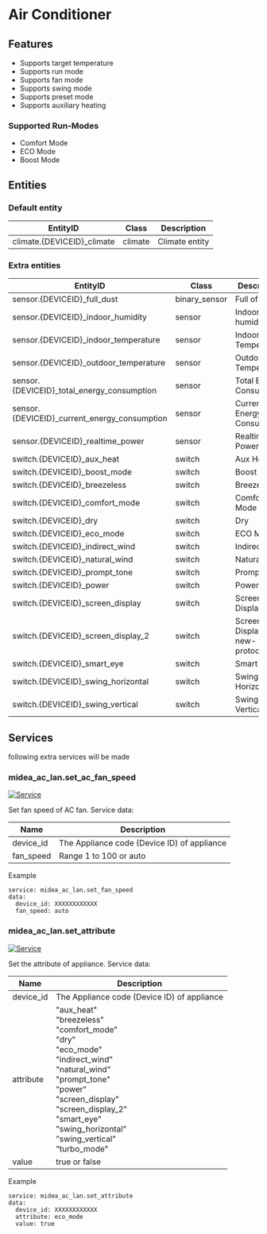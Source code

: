 # Air Conditioner
## Features
- Supports target temperature
- Supports run mode
- Supports fan mode
- Supports swing mode
- Supports preset mode
- Supports auxiliary heating

### Supported Run-Modes
- Comfort Mode
- ECO Mode
- Boost Mode

## Entities
### Default entity
EntityID | Class | Description
--- | --- | ---
climate.{DEVICEID}_climate | climate | Climate entity

### Extra entities

EntityID | Class | Description
--- | --- | ---
sensor.{DEVICEID}_full_dust | binary_sensor | Full of Dust
sensor.{DEVICEID}_indoor_humidity | sensor | Indoor humidity
sensor.{DEVICEID}_indoor_temperature | sensor | Indoor Temperature
sensor.{DEVICEID}_outdoor_temperature | sensor | Outdoor Temperature
sensor.{DEVICEID}_total_energy_consumption | sensor | Total Energy Consumption
sensor.{DEVICEID}_current_energy_consumption | sensor | Current Energy Consumption
sensor.{DEVICEID}_realtime_power | sensor | Realtime Power
switch.{DEVICEID}_aux_heat | switch | Aux Heating
switch.{DEVICEID}_boost_mode | switch | Boost Mode
switch.{DEVICEID}_breezeless | switch | Breezeless
switch.{DEVICEID}_comfort_mode | switch | Comfort Mode
switch.{DEVICEID}_dry | switch | Dry
switch.{DEVICEID}_eco_mode | switch | ECO Mode
switch.{DEVICEID}_indirect_wind | switch | Indirect Wind
switch.{DEVICEID}_natural_wind | switch | Natural Wind
switch.{DEVICEID}_prompt_tone | switch | Prompt Tone
switch.{DEVICEID}_power | switch | Power
switch.{DEVICEID}_screen_display | switch | Screen Display
switch.{DEVICEID}_screen_display_2 | switch | Screen Display (in new-protocol)
switch.{DEVICEID}_smart_eye | switch | Smart Eye
switch.{DEVICEID}_swing_horizontal | switch | Swing Horizontal
switch.{DEVICEID}_swing_vertical | switch | Swing Vertical


## Services
following extra services will be made

### midea_ac_lan.set_ac_fan_speed

[![Service](https://my.home-assistant.io/badges/developer_call_service.svg)](https://my.home-assistant.io/redirect/developer_call_service/?service=midea_ac_lan.set_ac_fan_speed)

Set fan speed of AC fan. Service data:

Name | Description
--- | ---
device_id | The Appliance code (Device ID) of appliance
fan_speed | Range 1 to 100 or auto

Example
```
service: midea_ac_lan.set_fan_speed
data:
  device_id: XXXXXXXXXXXX
  fan_speed: auto
```

### midea_ac_lan.set_attribute

[![Service](https://my.home-assistant.io/badges/developer_call_service.svg)](https://my.home-assistant.io/redirect/developer_call_service/?service=midea_ac_lan.set_attribute)

Set the attribute of appliance. Service data:

Name | Description
--- | ---
device_id | The Appliance code (Device ID) of appliance
attribute | "aux_heat"<br/>"breezeless"<br/>"comfort_mode"<br/>"dry"<br/>"eco_mode"<br/>"indirect_wind"<br/>"natural_wind"<br/>"prompt_tone"<br/>"power"<br/>"screen_display"<br/>"screen_display_2"<br/>"smart_eye"<br/>"swing_horizontal"<br/>"swing_vertical"<br/>"turbo_mode"
value | true or false

Example
```
service: midea_ac_lan.set_attribute
data:
  device_id: XXXXXXXXXXXX
  attribute: eco_mode
  value: true
```
